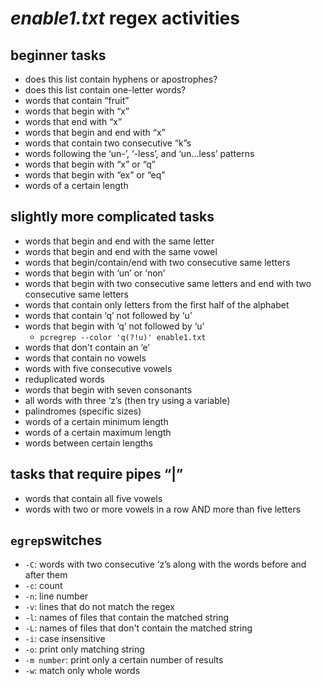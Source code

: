 # *enable1.txt* regex activities

## beginner tasks

- does this list contain hyphens or apostrophes?
- does this list contain one-letter words?
- words that contain “fruit”
- words that begin with “x”
- words that end with “x”
- words that begin and end with “x”
- words that contain two consecutive “k”s
- words following the ‘un-’, ‘-less’, and ‘un...less’ patterns
- words that begin with “x” or “q”
- words that begin with “ex” or “eq”
- words of a certain length 

## slightly more complicated tasks
- words that begin and end with the same letter
- words that begin and end with the same vowel
- words that begin/contain/end with two consecutive same letters
- words that begin with ‘un’ or ‘non’
- words that begin with two consecutive same letters and end with two consecutive same letters 
- words that contain only letters from the first half of the alphabet
- words that contain ‘q’ not followed by ‘u’
- words that begin with ‘q’ not followed by ‘u’ 
	- `pcregrep --color 'q(?!u)' enable1.txt`
- words that don't contain an ‘e’
- words that contain no vowels
- words with five consecutive vowels
- reduplicated words
- words that begin with seven consonants
- all words with three ‘z’s (then try using a variable)
- palindromes (specific sizes)
- words of a certain minimum length
- words of a certain maximum length
- words between certain lengths

## tasks that require pipes “|”
- words that contain all five vowels
- words with two or more vowels in a row AND more than five letters


## `egrep`switches
- `-C`: words with two consecutive ‘z’s along with the words before and after them
- `-c`: count
- `-n`: line number
- `-v`: lines that do not match the regex
- `-l`: names of files that contain the matched string
- `-L`: names of files that don't contain the matched string
- `-i`: case insensitive
- `-o`: print only matching string
- `-m number`: print only a certain number of results
- `-w`: match only whole words
